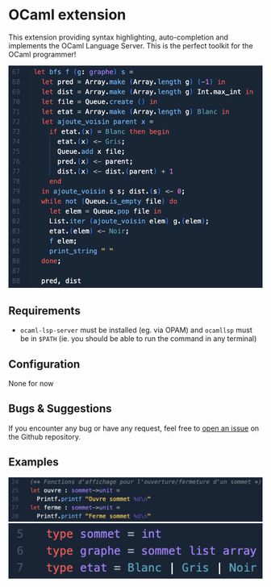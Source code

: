 # OCaml extension

This extension providing syntax highlighting, auto-completion and implements the OCaml Language Server. This is the perfect toolkit for the OCaml programmer!

![Syntax highlighting example](https://raw.githubusercontent.com/Gugu7264/OCaml.novaextension/main/Images/extension/large_function.png)

## Requirements
- `ocaml-lsp-server` must be installed (eg. via OPAM) and `ocamllsp` must be in `$PATH` (ie. you should be able to run the command in any terminal)

## Configuration
None for now

## Bugs & Suggestions
If you encounter any bug or have any request, feel free to [open an issue](https://github.com/Gugu7264/OCaml.novaextension/issues/new) on the Github repository.

## Examples
![Syntax highlighting example](https://raw.githubusercontent.com/Gugu7264/OCaml.novaextension/main/Images/extension/small_functions.png)
![Syntax highlighting for type definition](https://raw.githubusercontent.com/Gugu7264/OCaml.novaextension/main/Images/extension/type_definition.png)
